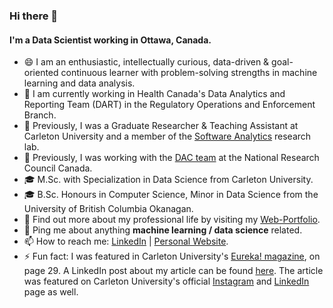 ### Hi there 👋
  
#### I'm a Data Scientist working in Ottawa, Canada.

- 😄 I am an enthusiastic, intellectually curious, data-driven & goal-oriented continuous learner with problem-solving strengths in machine learning and data analysis.
- 🔭 I am currently working in Health Canada's Data Analytics and Reporting Team (DART) in the Regulatory Operations and Enforcement Branch.
- 🏫 Previously, I was a Graduate Researcher & Teaching Assistant at Carleton University and a member of the [Software Analytics](http://olgabaysal.com/students.html) research lab.
- 🏢 Previously, I was working with the [DAC team](https://nrc.canada.ca/en/research-development/nrc-facilities/data-analytics-centre-research-facility) at the National Research Council Canada.
- 🎓 M.Sc. with Specialization in Data Science from Carleton University.
- 🎓 B.Sc. Honours in Computer Science, Minor in Data Science from the University of British Columbia Okanagan.
- 🤖 Find out more about my professional life by visiting my [Web-Portfolio](https://norberte.github.io/#learning).
- 💬 Ping me about anything **machine learning / data science** related.
- 📫 How to reach me: [LinkedIn](https://www.linkedin.com/in/norbert-eke-196842bb/) | [Personal Website](https://norberte.github.io/).
- ⚡ Fun fact: I was featured in Carleton University's [Eureka! magazine](https://online.flipbuilder.com/bftp/zxnl/mobile/index.html#p=1), on page 29. A LinkedIn post about my article can be found [here](https://www.linkedin.com/posts/norbert-eke-196842bb_internship-students-research-activity-6593304459705745408-zx34/). The article was featured on Carleton University's official [Instagram](https://www.instagram.com/p/B8JcJhNnZOd/?utm_source=ig_web_button_share_sheet) and [LinkedIn](https://www.linkedin.com/posts/carletonscience_internship-students-research-activity-6593589241903742977-fksr/) page as well.
